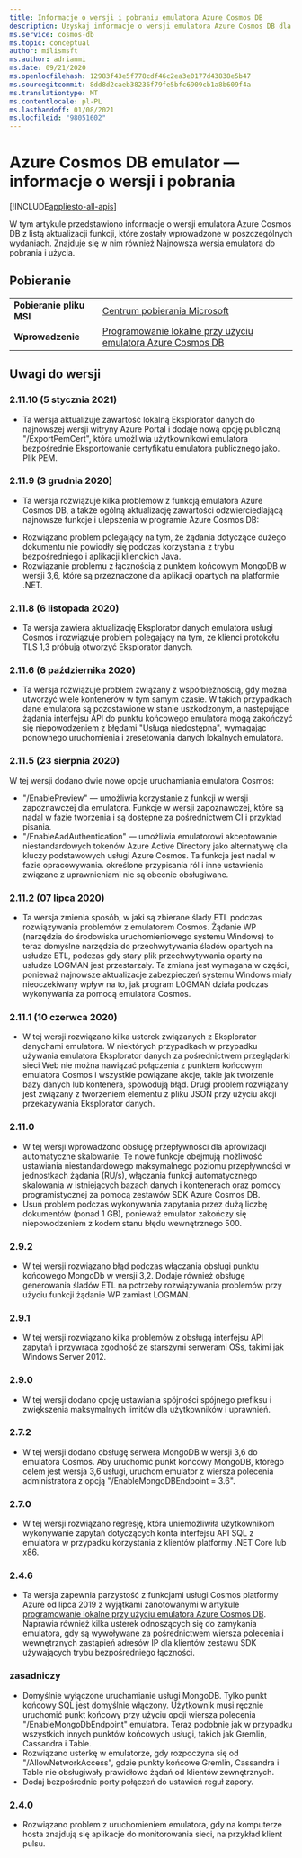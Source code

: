 ```yaml
---
title: Informacje o wersji i pobraniu emulatora Azure Cosmos DB
description: Uzyskaj informacje o wersji emulatora Azure Cosmos DB dla różnych wersji i informacji o pobieraniu.
ms.service: cosmos-db
ms.topic: conceptual
author: milismsft
ms.author: adrianmi
ms.date: 09/21/2020
ms.openlocfilehash: 12983f43e5f778cdf46c2ea3e0177d43838e5b47
ms.sourcegitcommit: 8dd8d2caeb38236f79fe5bfc6909cb1a8b609f4a
ms.translationtype: MT
ms.contentlocale: pl-PL
ms.lasthandoff: 01/08/2021
ms.locfileid: "98051602"
---
```

# <a name="azure-cosmos-db-emulator---release-notes-and-download-information"></a>Azure Cosmos DB emulator — informacje o wersji i pobrania
[!INCLUDE[appliesto-all-apis](includes/appliesto-all-apis.md)]

W tym artykule przedstawiono informacje o wersji emulatora Azure Cosmos DB z listą aktualizacji funkcji, które zostały wprowadzone w poszczególnych wydaniach. Znajduje się w nim również Najnowsza wersja emulatora do pobrania i użycia.

## <a name="download"></a>Pobieranie

| | |
|---------|---------|
|**Pobieranie pliku MSI**|[Centrum pobierania Microsoft](https://aka.ms/cosmosdb-emulator)|
|**Wprowadzenie**|[Programowanie lokalne przy użyciu emulatora Azure Cosmos DB](local-emulator.md)|

## <a name="release-notes"></a>Uwagi do wersji

### <a name="21110-5-january-2021"></a>2.11.10 (5 stycznia 2021)

 - Ta wersja aktualizuje zawartość lokalną Eksplorator danych do najnowszej wersji witryny Azure Portal i dodaje nową opcję publiczną "/ExportPemCert", która umożliwia użytkownikowi emulatora bezpośrednie Eksportowanie certyfikatu emulatora publicznego jako. Plik PEM.

### <a name="2119-3-december-2020"></a>2.11.9 (3 grudnia 2020)

 - Ta wersja rozwiązuje kilka problemów z funkcją emulatora Azure Cosmos DB, a także ogólną aktualizację zawartości odzwierciedlającą najnowsze funkcje i ulepszenia w programie Azure Cosmos DB:
 * Rozwiązano problem polegający na tym, że żądania dotyczące dużego dokumentu nie powiodły się podczas korzystania z trybu bezpośredniego i aplikacji klienckich Java.
 * Rozwiązanie problemu z łącznością z punktem końcowym MongoDB w wersji 3,6, które są przeznaczone dla aplikacji opartych na platformie .NET.

### <a name="2118-6-november-2020"></a>2.11.8 (6 listopada 2020)

 - Ta wersja zawiera aktualizację Eksplorator danych emulatora usługi Cosmos i rozwiązuje problem polegający na tym, że klienci protokołu TLS 1,3 próbują otworzyć Eksplorator danych.

### <a name="2116-6-october-2020"></a>2.11.6 (6 października 2020)

 - Ta wersja rozwiązuje problem związany z współbieżnością, gdy można utworzyć wiele kontenerów w tym samym czasie. W takich przypadkach dane emulatora są pozostawione w stanie uszkodzonym, a następujące żądania interfejsu API do punktu końcowego emulatora mogą zakończyć się niepowodzeniem z błędami "Usługa niedostępna", wymagając ponownego uruchomienia i zresetowania danych lokalnych emulatora.

### <a name="2115-23-august-2020"></a>2.11.5 (23 sierpnia 2020)

W tej wersji dodano dwie nowe opcje uruchamiania emulatora Cosmos: 

* "/EnablePreview" — umożliwia korzystanie z funkcji w wersji zapoznawczej dla emulatora. Funkcje w wersji zapoznawczej, które są nadal w fazie tworzenia i są dostępne za pośrednictwem CI i przykład pisania.
* "/EnableAadAuthentication" — umożliwia emulatorowi akceptowanie niestandardowych tokenów Azure Active Directory jako alternatywę dla kluczy podstawowych usługi Azure Cosmos. Ta funkcja jest nadal w fazie opracowywania. określone przypisania ról i inne ustawienia związane z uprawnieniami nie są obecnie obsługiwane.

### <a name="2112-07-july-2020"></a>2.11.2 (07 lipca 2020)

- Ta wersja zmienia sposób, w jaki są zbierane ślady ETL podczas rozwiązywania problemów z emulatorem Cosmos. Żądanie WP (narzędzia do środowiska uruchomieniowego systemu Windows) to teraz domyślne narzędzia do przechwytywania śladów opartych na usłudze ETL, podczas gdy stary plik przechwytywania oparty na usłudze LOGMAN jest przestarzały. Ta zmiana jest wymagana w części, ponieważ najnowsze aktualizacje zabezpieczeń systemu Windows miały nieoczekiwany wpływ na to, jak program LOGMAN działa podczas wykonywania za pomocą emulatora Cosmos.

### <a name="2111-10-june-2020"></a>2.11.1 (10 czerwca 2020)

- W tej wersji rozwiązano kilka usterek związanych z Eksplorator danychami emulatora. W niektórych przypadkach w przypadku używania emulatora Eksplorator danych za pośrednictwem przeglądarki sieci Web nie można nawiązać połączenia z punktem końcowym emulatora Cosmos i wszystkie powiązane akcje, takie jak tworzenie bazy danych lub kontenera, spowodują błąd. Drugi problem rozwiązany jest związany z tworzeniem elementu z pliku JSON przy użyciu akcji przekazywania Eksplorator danych.

### <a name="2110"></a>2.11.0

- W tej wersji wprowadzono obsługę przepływności dla aprowizacji automatyczne skalowanie. Te nowe funkcje obejmują możliwość ustawiania niestandardowego maksymalnego poziomu przepływności w jednostkach żądania (RU/s), włączania funkcji automatycznego skalowania w istniejących bazach danych i kontenerach oraz pomocy programistycznej za pomocą zestawów SDK Azure Cosmos DB.
- Usuń problem podczas wykonywania zapytania przez dużą liczbę dokumentów (ponad 1 GB), ponieważ emulator zakończy się niepowodzeniem z kodem stanu błędu wewnętrznego 500.

### <a name="292"></a>2.9.2

- W tej wersji rozwiązano błąd podczas włączania obsługi punktu końcowego MongoDb w wersji 3,2. Dodaje również obsługę generowania śladów ETL na potrzeby rozwiązywania problemów przy użyciu funkcji żądanie WP zamiast LOGMAN.

### <a name="291"></a>2.9.1

- W tej wersji rozwiązano kilka problemów z obsługą interfejsu API zapytań i przywraca zgodność ze starszymi serwerami OSs, takimi jak Windows Server 2012.

### <a name="290"></a>2.9.0

- W tej wersji dodano opcję ustawiania spójności spójnego prefiksu i zwiększenia maksymalnych limitów dla użytkowników i uprawnień.

### <a name="272"></a>2.7.2

- W tej wersji dodano obsługę serwera MongoDB w wersji 3,6 do emulatora Cosmos. Aby uruchomić punkt końcowy MongoDB, którego celem jest wersja 3,6 usługi, uruchom emulator z wiersza polecenia administratora z opcją "/EnableMongoDBEndpoint = 3.6".

### <a name="270"></a>2.7.0

- W tej wersji rozwiązano regresję, która uniemożliwiła użytkownikom wykonywanie zapytań dotyczących konta interfejsu API SQL z emulatora w przypadku korzystania z klientów platformy .NET Core lub x86.

### <a name="246"></a>2.4.6

- Ta wersja zapewnia parzystość z funkcjami usługi Cosmos platformy Azure od lipca 2019 z wyjątkami zanotowanymi w artykule [programowanie lokalne przy użyciu emulatora Azure Cosmos DB](local-emulator.md). Naprawia również kilka usterek odnoszących się do zamykania emulatora, gdy są wywoływane za pośrednictwem wiersza polecenia i wewnętrznych zastąpień adresów IP dla klientów zestawu SDK używających trybu bezpośredniego łączności.

### <a name="243"></a>zasadniczy

- Domyślnie wyłączone uruchamianie usługi MongoDB. Tylko punkt końcowy SQL jest domyślnie włączony. Użytkownik musi ręcznie uruchomić punkt końcowy przy użyciu opcji wiersza polecenia "/EnableMongoDbEndpoint" emulatora. Teraz podobnie jak w przypadku wszystkich innych punktów końcowych usługi, takich jak Gremlin, Cassandra i Table.
- Rozwiązano usterkę w emulatorze, gdy rozpoczyna się od "/AllowNetworkAccess", gdzie punkty końcowe Gremlin, Cassandra i Table nie obsługiwały prawidłowo żądań od klientów zewnętrznych.
- Dodaj bezpośrednie porty połączeń do ustawień reguł zapory.

### <a name="240"></a>2.4.0

- Rozwiązano problem z uruchomieniem emulatora, gdy na komputerze hosta znajdują się aplikacje do monitorowania sieci, na przykład klient pulsu.
